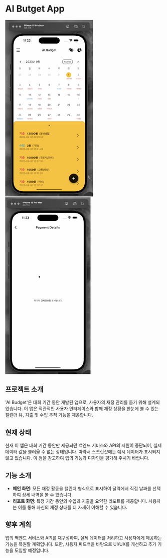 # AI Butget App



<img src="assets/images/AIbudget_main_screen.png" alt="AIbudget Main Screen" width="280">
<img src="assets/images/AIbudget_report_screen.png" alt="AIbudget Report Screen" width="272">

## 프로젝트 소개

'AI Budget'은 대회 기간 동안 개발된 앱으로, 사용자의 재정 관리를 돕기 위해 설계되었습니다. 이 앱은 직관적인 사용자 인터페이스와 함께 재정 상황을 한눈에 볼 수 있는 캘린더 뷰, 지출 및 수입 추적 기능을 제공합니다.

## 현재 상태

현재 이 앱은 대회 기간 동안만 제공되던 백엔드 서비스와 API의 지원이 중단되어, 실제 데이터 값을 불러올 수 없는 상태입니다. 따라서 스크린샷에는 예시 데이터가 표시되지 않고 있습니다. 이 점을 참고하여 앱의 기능과 디자인을 평가해 주시기 바랍니다.

## 기능 소개

- **메인 화면**: 모든 재정 활동을 캘린더 형식으로 표시하여 달력에서 직접 날짜를 선택하여 상세 내역을 볼 수 있습니다.
- **리포트 화면**: 특정 기간 동안의 수입과 지출을 요약한 리포트를 제공합니다. 사용자는 이를 통해 자신의 재정 상태를 더 자세히 이해할 수 있습니다.

## 향후 계획

앱의 백엔드 서비스와 API를 재구성하여, 실제 데이터를 처리하고 사용자에게 제공하는 기능을 복원할 계획입니다. 또한, 사용자 피드백을 바탕으로 UI/UX를 개선하고 추가 기능을 도입할 예정입니다.